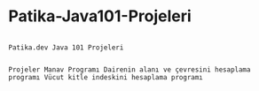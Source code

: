 # Patika-Java101-Projeleri
<code>
Patika.dev Java 101 Projeleri 

Projeler
Manav Programı
Dairenin alanı ve çevresini hesaplama programı
Vücut kitle indeskini hesaplama programı

</code>

